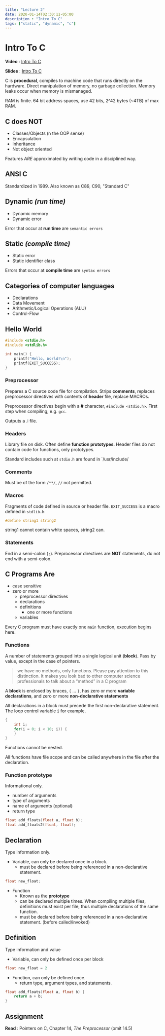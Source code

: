 ```yaml
---
title: "Lecture 2"
date: 2020-01-14T02:30:11-05:00
description : "Intro To C"
tags: ["static", "dynamic", "c"]
---
```


# Intro To C
**Video** : [Intro To C](https://urldefense.com/v3/__https:/osu.zoom.us/rec/share/ws3bspK8yzMjb-NlMEJDh6LZNb4tdm657bvCIxvqgnuMkFI3nMboYtQgb76x3JXC.LZQ9m3T8JMKWAHTQ__;!!KGKeukY!lMqjUxTjampWIGtCQnFftnubkj4mz4mC2FcdUJ3Nqh_IpkUxvXU-0055zai5l00L$)

**Slides** : [Intro To C](https://osu.instructure.com/courses/95904/files/folder/Zoom_Lectures/Class%20slides?preview=28368861)

C is **procedural**, compiles to machine code that runs directly on the hardware. Direct manipulation of memory, no garbage collection. Memory leaks occur when memory is mismanaged.

RAM is finite. 64 bit address spaces,  use 42 bits, 2^42 bytes (~4TB) of max RAM.

## C does NOT
- Classes/Objects (n the OOP sense)
- Encapsulation
- Inheritance
- Not object oriented

Features *ARE* approximated by writing code in a disciplined way.

## ANSI C
Standardized in 1989. Also known as C89, C90, "Standard C"

## Dynamic *(run time)*
- Dynamic memory
- Dynamic error

Error that occur at **run time** are `semantic errors`

## Static *(compile time)*
- Static error
- Static identifier class

Errors that occur at **compile time** are `syntax errors`

## Categories of computer languages
- Declarations
- Data Movement
- Arithmetic/Logical Operations (ALU)
- Control-Flow

## Hello World
``` C
#include <stdio.h>
#include <stdlib.h>

int main() {
    printf("Hello, World!\n");
    printf(EXIT_SUCCESS);
}
```

### Preprocessor
Prepares a C source code file for compilation. Strips **comments**, replaces preprocessor directives with contents of **header** file, replace MACROs.

Preprocessor directives begin with a **#** character, `#include <stdio.h>`. First step when compiling, e.g. `gcc`.

Outputs a <filename>.i file.

### Headers
Library file on disk. Often define **function prototypes**. Header files do not contain code for functions, only prototypes.

Standard includes such at `stdio.h` are found in `/usr/include/

### Comments
Must be of the form `/**/`, `//` not permitted.

### Macros
Fragments of code defined in source or header file. `EXIT_SUCCESS` is a macro defined in `stdlib.h`

``` c
#define string1 string2
```
string1 cannot contain white spaces, string2 can.

### Statements
End in a semi-colon (`;`). Preprocessor directives are **NOT** statements, do not end with a semi-colon.

## C Programs Are
- case sensitive
- zero or more
  - preprocessor directives
  - declarations
  - definitions
    - one or more functions
  - variables

Every C program must have exactly one `main` function, execution begins here.


### Functions
A number of statements grouped into a single logical unit (**block**). Pass by value, except in the case of pointers.

> we have no methods, only functions. Please pay attention to this distinction. It makes you look bad to other computer science professionals to talk about a “method” in a C program 

A **block** is enclosed by braces, `{` ... `}`, has zero or more **variable declarations**, and zero or more **non-declarative statements**

All declarations in a block must precede the first non-declarative statement. The loop control variable `i` for example.

``` c
{
    int i;
    for(i = 0; i < 10; i)) {
    }
}
```

Functions cannot be nested.

All functions have file scope and can be called anywhere in the file after the declaration.

### Function prototype
Informational only.
- number of arguments
- type of arguments
- name of arguments (optional)
- return type

``` c
float add_floats(float a, float b);
float add_floats2(float, float);
```

## Declaration
Type information only.
- Variable, can only be declared once in a block.
  - must be declared before being referenced in a non-declarative statement.

``` c
float new_float;
```

- Function
  - Known as the **prototype**
  - can be declared multiple times. When compiling multiple files, definitions must exist per file, thus multiple declarations of the same function.
  - must be declared before being referenced in a non-declarative statement. (before called/invoked)


## Definition
Type information and value
- Variable, can only be defined once per block
``` c
float new_float = 2
```

- Function, can only be defined once.
  - return type, argument types, and statements.

``` c
float add_floats(float a, float b) {
    return a + b;
}
```

## Assignment
**Read** : Pointers on C, Chapter 14, *The Preprocessor* (omit 14.5)